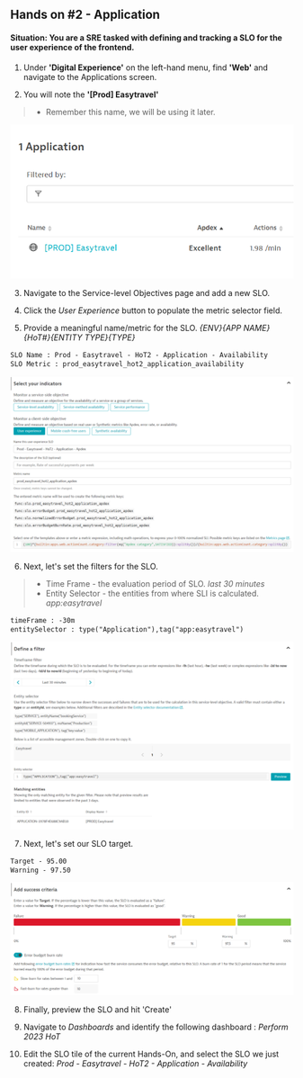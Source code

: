## Hands on #2 - Application

#### Situation: You are a SRE tasked with defining and tracking a SLO for the user experience of the frontend.

1. Under <b>'Digital Experience'</b> on the left-hand menu, find <b>'Web'</b> and navigate to the Applications screen.

2. You will note the <b>'[Prod] Easytravel'</b>
> - Remember this name, we will be using it later.

![](../../assets/images/handson2_1.png)

3. Navigate to the Service-level Objectives page and add a new SLO. 

4. Click the *User Experience* button to populate the metric selector field.

5. Provide a meaningful name/metric for the SLO. *{ENV}_{APP NAME}_{HoT#}_{ENTITY TYPE}_{TYPE}*

```
SLO Name : Prod - Easytravel - HoT2 - Application - Availability
SLO Metric : prod_easytravel_hot2_application_availability
```

![](../../assets/images/handson2_2.png)


6. Next, let's set the filters for the SLO.
> - Time Frame - the evaluation period of SLO. *last 30 minutes* </br>
> - Entity Selector - the entities from where SLI is calculated. *app:easytravel*</br>

```
timeFrame : -30m
entitySelector : type("Application"),tag("app:easytravel")
```

![](../../assets/images/handson2_3.png)

7. Next, let's set our SLO target.

```
Target - 95.00
Warning - 97.50
```

![](../../assets/images/handson2_4.png)

8. Finally, preview the SLO and hit 'Create'

9. Navigate to *Dashboards* and identify the following dashboard : *Perform 2023 HoT*

10. Edit the SLO tile of the current Hands-On, and select the SLO we just created: *Prod - Easytravel - HoT2 - Application - Availability*